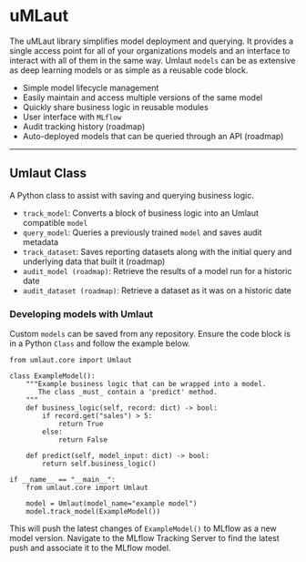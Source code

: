 # uMLaut

The uMLaut library simplifies model deployment and querying. It provides a single
access point for all of your organizations models and an interface to interact with all of them in the same way. Umlaut `models` can be as extensive as deep learning models or as simple as a reusable code block.

- Simple model lifecycle management
- Easily maintain and access multiple versions of the same model
- Quickly share business logic in reusable modules
- User interface with `MLflow`
- Audit tracking history (roadmap)
- Auto-deployed models that can be queried through an API (roadmap)

____
## Umlaut Class
A Python class to assist with saving and querying business logic.

- `track_model`: Converts a block of business logic into an Umlaut compatible `model`
- `query_model`: Queries a previously trained `model` and saves audit metadata
- `track_dataset`: Saves reporting datasets along with the initial query and underlying data that built it (roadmap)
- `audit_model (roadmap)`: Retrieve the results of a model run for a historic date
- `audit_dataset (roadmap)`: Retrieve a dataset as it was on a historic date

### Developing models with Umlaut
Custom `models` can be saved from any repository. Ensure the code block is in a Python `Class` and follow the example below.

```
from umlaut.core import Umlaut

class ExampleModel():
    """Example business logic that can be wrapped into a model.
       The class _must_ contain a 'predict' method.
    """
    def business_logic(self, record: dict) -> bool:
        if record.get("sales") > 5:
            return True
        else:
            return False

    def predict(self, model_input: dict) -> bool:
        return self.business_logic()

if __name__ == "__main__":
    from umlaut.core import Umlaut

    model = Umlaut(model_name="example model")
    model.track_model(ExampleModel())
```

This will push the latest changes of `ExampleModel()` to MLflow as a new model version. Navigate to the MLflow Tracking Server to find the latest push and associate it to the MLflow model.

